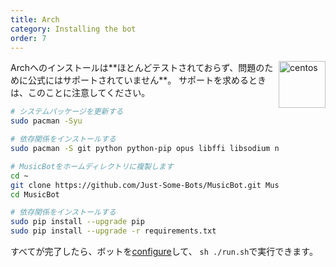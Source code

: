 ```yaml
---
title: Arch
category: Installing the bot
order: 7
---
```


<img class="doc-img" src="{{ site.baseurl }}/images/arch.png" alt="centos" style="width: 75px; float: right;"/>
Archへのインストールは**ほとんどテストされておらず、問題のために公式にはサポートされていません**。 サポートを求めるときは、このことに注意してください。

~~~ bash
# システムパッケージを更新する
sudo pacman -Syu

# 依存関係をインストールする
sudo pacman -S git python python-pip opus libffi libsodium ncurses gdbm glibc zlib sqlite tk openssl ffmpeg

# MusicBotをホームディレクトリに複製します
cd ~
git clone https://github.com/Just-Some-Bots/MusicBot.git MusicBot -b master
cd MusicBot

# 依存関係をインストールする
sudo pip install --upgrade pip
sudo pip install --upgrade -r requirements.txt
~~~

すべてが完了したら、ボットを[configure]({{site.baseurl}}/using/configuration)して、 `sh ./run.sh`で実行できます。
